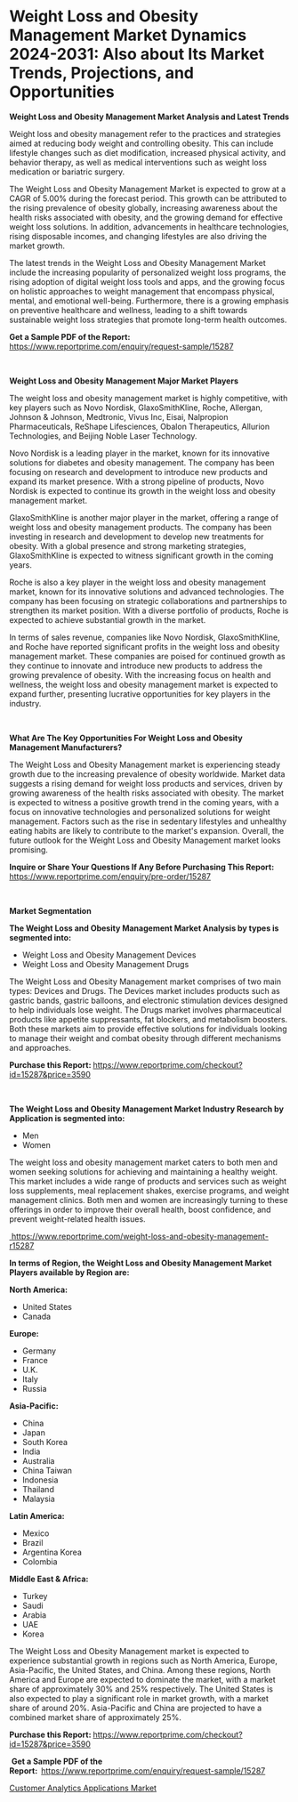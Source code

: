 <p><h1>Weight Loss and Obesity Management Market Dynamics 2024-2031: Also about Its Market Trends, Projections, and Opportunities</h1></p><p><strong>Weight Loss and Obesity Management Market Analysis and Latest Trends</strong></p>
<p><p>Weight loss and obesity management refer to the practices and strategies aimed at reducing body weight and controlling obesity. This can include lifestyle changes such as diet modification, increased physical activity, and behavior therapy, as well as medical interventions such as weight loss medication or bariatric surgery.</p><p>The Weight Loss and Obesity Management Market is expected to grow at a CAGR of 5.00% during the forecast period. This growth can be attributed to the rising prevalence of obesity globally, increasing awareness about the health risks associated with obesity, and the growing demand for effective weight loss solutions. In addition, advancements in healthcare technologies, rising disposable incomes, and changing lifestyles are also driving the market growth.</p><p>The latest trends in the Weight Loss and Obesity Management Market include the increasing popularity of personalized weight loss programs, the rising adoption of digital weight loss tools and apps, and the growing focus on holistic approaches to weight management that encompass physical, mental, and emotional well-being. Furthermore, there is a growing emphasis on preventive healthcare and wellness, leading to a shift towards sustainable weight loss strategies that promote long-term health outcomes.</p></p>
<p><strong>Get a Sample PDF of the Report:&nbsp;</strong> <a href="https://www.reportprime.com/enquiry/request-sample/15287">https://www.reportprime.com/enquiry/request-sample/15287</a></p>
<p>&nbsp;</p>
<p><strong>Weight Loss and Obesity Management Major Market Players</strong></p>
<p><p>The weight loss and obesity management market is highly competitive, with key players such as Novo Nordisk, GlaxoSmithKline, Roche, Allergan, Johnson & Johnson, Medtronic, Vivus Inc, Eisai, Nalpropion Pharmaceuticals, ReShape Lifesciences, Obalon Therapeutics, Allurion Technologies, and Beijing Noble Laser Technology.</p><p>Novo Nordisk is a leading player in the market, known for its innovative solutions for diabetes and obesity management. The company has been focusing on research and development to introduce new products and expand its market presence. With a strong pipeline of products, Novo Nordisk is expected to continue its growth in the weight loss and obesity management market.</p><p>GlaxoSmithKline is another major player in the market, offering a range of weight loss and obesity management products. The company has been investing in research and development to develop new treatments for obesity. With a global presence and strong marketing strategies, GlaxoSmithKline is expected to witness significant growth in the coming years.</p><p>Roche is also a key player in the weight loss and obesity management market, known for its innovative solutions and advanced technologies. The company has been focusing on strategic collaborations and partnerships to strengthen its market position. With a diverse portfolio of products, Roche is expected to achieve substantial growth in the market.</p><p>In terms of sales revenue, companies like Novo Nordisk, GlaxoSmithKline, and Roche have reported significant profits in the weight loss and obesity management market. These companies are poised for continued growth as they continue to innovate and introduce new products to address the growing prevalence of obesity. With the increasing focus on health and wellness, the weight loss and obesity management market is expected to expand further, presenting lucrative opportunities for key players in the industry.</p></p>
<p>&nbsp;</p>
<p><strong>What Are The Key Opportunities For Weight Loss and Obesity Management Manufacturers?</strong></p>
<p><p>The Weight Loss and Obesity Management market is experiencing steady growth due to the increasing prevalence of obesity worldwide. Market data suggests a rising demand for weight loss products and services, driven by growing awareness of the health risks associated with obesity. The market is expected to witness a positive growth trend in the coming years, with a focus on innovative technologies and personalized solutions for weight management. Factors such as the rise in sedentary lifestyles and unhealthy eating habits are likely to contribute to the market's expansion. Overall, the future outlook for the Weight Loss and Obesity Management market looks promising.</p></p>
<p><strong>Inquire or Share Your Questions If Any Before Purchasing This Report:</strong> <a href="https://www.reportprime.com/enquiry/pre-order/15287">https://www.reportprime.com/enquiry/pre-order/15287</a></p>
<p>&nbsp;</p>
<p><strong>Market Segmentation</strong></p>
<p><strong>The Weight Loss and Obesity Management Market Analysis by types is segmented into:</strong></p>
<p><ul><li>Weight Loss and Obesity Management Devices</li><li>Weight Loss and Obesity Management Drugs</li></ul></p>
<p><p>The Weight Loss and Obesity Management market comprises of two main types: Devices and Drugs. The Devices market includes products such as gastric bands, gastric balloons, and electronic stimulation devices designed to help individuals lose weight. The Drugs market involves pharmaceutical products like appetite suppressants, fat blockers, and metabolism boosters. Both these markets aim to provide effective solutions for individuals looking to manage their weight and combat obesity through different mechanisms and approaches.</p></p>
<p><strong>Purchase this Report:&nbsp;</strong><a href="https://www.reportprime.com/checkout?id=15287&price=3590">https://www.reportprime.com/checkout?id=15287&price=3590</a></p>
<p>&nbsp;</p>
<p><strong>The Weight Loss and Obesity Management Market Industry Research by Application is segmented into:</strong></p>
<p><ul><li>Men</li><li>Women</li></ul></p>
<p><p>The weight loss and obesity management market caters to both men and women seeking solutions for achieving and maintaining a healthy weight. This market includes a wide range of products and services such as weight loss supplements, meal replacement shakes, exercise programs, and weight management clinics. Both men and women are increasingly turning to these offerings in order to improve their overall health, boost confidence, and prevent weight-related health issues.</p></p>
<p><a href="https://www.reportprime.com/weight-loss-and-obesity-management-r15287">&nbsp;https://www.reportprime.com/weight-loss-and-obesity-management-r15287</a></p>
<p><strong>In terms of Region, the Weight Loss and Obesity Management Market Players available by Region are:</strong></p>
<p>
    <p> <strong> North America: </strong>
        <ul>
            <li>United States</li>
            <li>Canada</li>
        </ul>
        </p> 
    <p> <strong> Europe: </strong>
        <ul>
            <li>Germany</li>
            <li>France</li>
            <li>U.K.</li>
            <li>Italy</li>
            <li>Russia</li>
        </ul>
        </p> 
    <p> <strong> Asia-Pacific: </strong>
        <ul>
            <li>China</li>
            <li>Japan</li>
            <li>South Korea</li>
            <li>India</li>
            <li>Australia</li>
            <li>China Taiwan</li>
            <li>Indonesia</li>
            <li>Thailand</li>
            <li>Malaysia</li>
        </ul>
        </p> 
    <p> <strong> Latin America: </strong>
        <ul>
            <li>Mexico</li>
            <li>Brazil</li>
            <li>Argentina Korea</li>
            <li>Colombia</li>
        </ul>
        </p> 
    <p> <strong> Middle East & Africa: </strong>
        <ul>
            <li>Turkey</li>
            <li>Saudi</li>
            <li>Arabia</li>
            <li>UAE</li>
            <li>Korea</li>
        </ul>
    </p>
    </p>
<p><p>The Weight Loss and Obesity Management market is expected to experience substantial growth in regions such as North America, Europe, Asia-Pacific, the United States, and China. Among these regions, North America and Europe are expected to dominate the market, with a market share of approximately 30% and 25% respectively. The United States is also expected to play a significant role in market growth, with a market share of around 20%. Asia-Pacific and China are projected to have a combined market share of approximately 25%.</p></p>
<p><strong>Purchase this Report: </strong><a href="https://www.reportprime.com/checkout?id=15287&price=3590">https://www.reportprime.com/checkout?id=15287&price=3590</a></p>
<p>&nbsp;<strong>Get a Sample PDF of the Report:&nbsp;&nbsp;</strong><a href="https://www.reportprime.com/enquiry/request-sample/15287">https://www.reportprime.com/enquiry/request-sample/15287</a></p>
<p><strong></strong></p>
<p><p><a href="https://github.com/qndifksd5/Market-Research-Report-List-1/blob/main/customer-analytics-applications-market.md">Customer Analytics Applications Market</a></p></p>